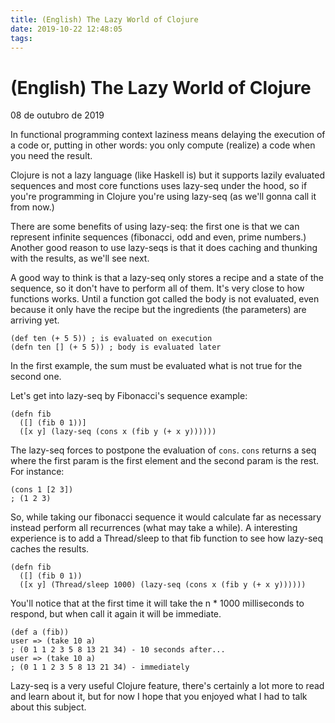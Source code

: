 ```yaml
---
title: (English) The Lazy World of Clojure
date: 2019-10-22 12:48:05
tags:
---
```


# (English) The Lazy World of Clojure
08 de outubro de 2019

In functional programming context laziness means delaying the execution of a code or, putting in other words: you only compute (realize) a code when you need the result.

Clojure is not a lazy language (like Haskell is) but it supports lazily evaluated sequences and most core functions uses lazy-seq under the hood, so if you're programming in Clojure you're using lazy-seq (as we'll gonna call it from now.)

There are some benefits of using lazy-seq: the first one is that we can represent infinite sequences (fibonacci, odd and even, prime numbers.) Another good reason to use lazy-seqs is that it does caching and thunking with the results, as we'll see next.

A good way to think is that a lazy-seq only stores a recipe and a state of the sequence, so it don't have to perform all of them. It's very close to how functions works. Until a function got called the body is not evaluated, even because it only have the recipe but the ingredients (the parameters) are arriving yet.

```
(def ten (+ 5 5)) ; is evaluated on execution
(defn ten [] (+ 5 5)) ; body is evaluated later
```

In the first example, the sum must be evaluated what is not true for the second one.

Let's get into lazy-seq by Fibonacci's sequence example:

```
(defn fib
  ([] (fib 0 1))]
  ([x y] (lazy-seq (cons x (fib y (+ x y))))))
```

The lazy-seq forces to postpone the evaluation of `cons`. `cons` returns a seq where the first param is the first element and the second param is the rest. For instance:

```
(cons 1 [2 3])
; (1 2 3)
```

So, while taking our fibonacci sequence it would calculate far as necessary instead perform all recurrences (what may take a while). A interesting experience is to add a Thread/sleep to that fib function to see how lazy-seq caches the results.

```
(defn fib
  ([] (fib 0 1))
  ([x y] (Thread/sleep 1000) (lazy-seq (cons x (fib y (+ x y))))))
```

You'll notice that at the first time it will take the n * 1000 milliseconds to respond, but when call it again it will be immediate.

```
(def a (fib))
user => (take 10 a)
; (0 1 1 2 3 5 8 13 21 34) - 10 seconds after...
user => (take 10 a)
; (0 1 1 2 3 5 8 13 21 34) - immediately
```

Lazy-seq is a very useful Clojure feature, there's certainly a lot more to read and learn about it, but for now I hope that you enjoyed what I had to talk about this subject.